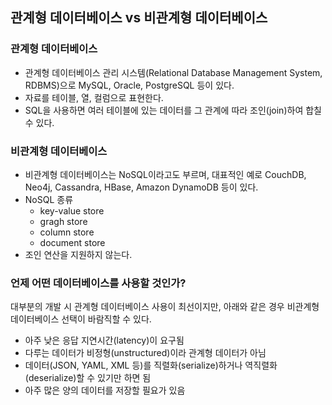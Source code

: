 ## 관계형 데이터베이스 vs 비관계형 데이터베이스

### 관계형 데이터베이스

- 관계형 데이터베이스 관리 시스템(Relational Database Management System, RDBMS)으로 MySQL, Oracle, PostgreSQL 등이 있다.
- 자료를 테이블, 열, 컬럼으로 표현한다.
- SQL을 사용하면 여러 테이블에 있는 데이터를 그 관계에 따라 조인(join)하여 합칠 수 있다.

### 비관계형 데이터베이스

- 비관계형 데이터베이스는 NoSQL이라고도 부르며, 대표적인 예로 CouchDB, Neo4j, Cassandra, HBase, Amazon DynamoDB 등이 있다.
- NoSQL 종류
    - key-value store
    - gragh store
    - column store
    - document store
- 조인 연산을 지원하지 않는다.

### 언제 어떤 데이터베이스를 사용할 것인가?

대부분의 개발 시 관계형 데이터베이스 사용이 최선이지만, 아래와 같은 경우 비관계형 데이터베이스 선택이 바람직할 수 있다.

- 아주 낮은 응답 지연시간(latency)이 요구됨
- 다루는 데이터가 비정형(unstructured)이라 관계형 데이터가 아님
- 데이터(JSON, YAML, XML 등)를 직렬화(serialize)하거나 역직렬화(deserialize)할 수 있기만 하면 됨
- 아주 많은 양의 데이터를 저장할 필요가 있음